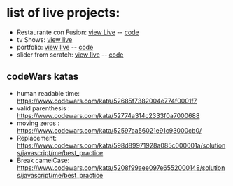 # list of live projects:

- Restaurante con Fusion: [view Live](https://confusion-restaurante.netlify.app/) -- [code](https://github.com/ahmad-ali14/restaurante)
- tv Shows: [view live](https://loving-benz-169884.netlify.app/)
- portfolio: [view live](https://ahmad-ali.co.uk/) -- [code](https://github.com/ahmad-ali14/portfolio)
- slider from scratch: [view live](https://peaceful-wozniak-036720.netlify.app/) -- [code](https://github.com/ahmad-ali14/Ahmad-Ali)

## codeWars katas

- human readable time: <https://www.codewars.com/kata/52685f7382004e774f0001f7>
- valid parenthesis : <https://www.codewars.com/kata/52774a314c2333f0a7000688>
- moving zeros : <https://www.codewars.com/kata/52597aa56021e91c93000cb0/>
- Replacement: <https://www.codewars.com/kata/598d89971928a085c000001a/solutions/javascript/me/best_practice>
- Break camelCase: <https://www.codewars.com/kata/5208f99aee097e6552000148/solutions/javascript/me/best_practice>
